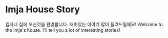 # Imja House Story

임자네 집에 오신것을 환영합니다. 재미있는 이야기 많이 들려드릴께요!
Welcome to the Imja's house. I'll tell you a lot of interesting stories!
